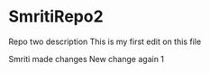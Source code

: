 # SmritiRepo2
Repo two description
This is my first edit on this file

Smriti made changes
New change again 1

